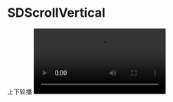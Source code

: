 # SDScrollVertical
上下轮播
![image](https://github.com/zhangsuya/SDScrollVertical.git/SDScrollVertical/SDScrollVertical/垂直滚播.mov)
